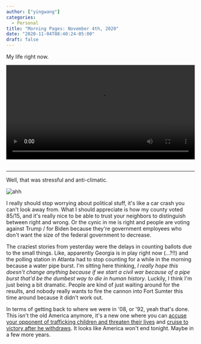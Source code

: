 ```yaml
---
author: ["yingwang"]
categories:
  - Personal
title: "Morning Pages: November 4th, 2020"
date: "2020-11-04T08:40:24-05:00"
draft: false
---
```


My life right now.

<!-- https://stackoverflow.com/a/26276254 -->
<video style="width: 100%; width: -moz-available; width: -webkit-fill-available;
    width: fill-available; max-width: 100%;" controls> <source
    src="/video/general/covid.mp4" type="video/mp4"> Your browser does not
    support HTML5 video. </video> <br/> <br/>

__________

Well, that was stressful and anti-climatic.

![ahh](/img/posts/2020/11/04/morning_pages.jpeg)

I really should stop worrying about political stuff, it's like a car crash you
can't look away from. What I should appreciate is how my county voted 85/15, and
it's really nice to be able to trust your neighbors to distinguish between right
and wrong. Or the cynic in me is right and people are voting against Trump / for
Biden because they're government employees who don't want the size of the
federal government to decrease.

The craziest stories from yesterday were the delays in counting ballots due to
the small things. Like, apparently Georgia is in play right now (...?!!) and the
polling station in Atlanta had to stop counting for a while in the morning
because a water pipe burst. I'm sitting here thinking, *I really hope this
doesn't change anything because if we start a civil war because of a pipe burst
that'd be the dumbest way to die in human history*. Luckily, I think I'm just
being a bit dramatic. People are kind of just waiting around for the results,
and nobody really wants to fire the cannon into Fort Sumter this time around
because it didn't work out.

In terms of getting back to where we were in '08, or '92, yeah that's done. This
isn't the old America anymore, it's a new one where you can [accuse your
opponent of trafficking children and threaten their
lives](https://www.washingtonpost.com/nation/2020/10/17/kevin-van-ausdal-qanon-marjorie-greene-georgia/?arc404=true)
and [cruise to victory after he
withdraws](https://www.washingtonpost.com/nation/2020/11/04/marjorie-greene-qanon-georgia-congress-election/).
It looks like America won't end tonight. Maybe in a few more years.
